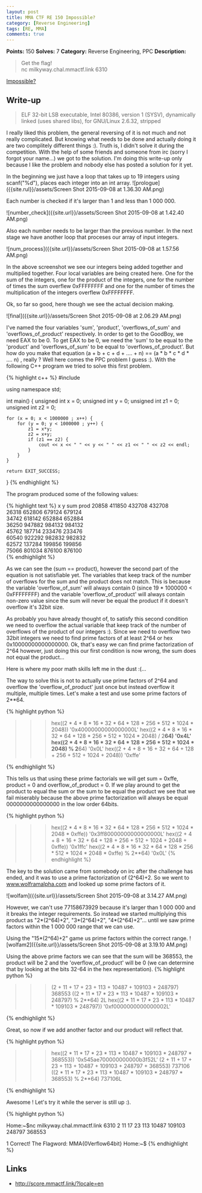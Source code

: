 ```yaml
---
layout: post
title: MMA CTF RE 150 Impossible? 
category: [Reverse Engineering]
tags: [RE, MMA]
comments: true
---
```


**Points:** 150
**Solves:** 7
**Category:** Reverse Engineering, PPC
**Description:**

> Get the flag!  
> nc milkyway.chal.mmactf.link 6310

[Impossible?]({{site.url}}/assets/impossible.7z-657ca7fc05ef7c47be3ab101e9e0e3b39a1686c21882d85b0f0f00bc9400c3ae)

## Write-up

> ELF 32-bit LSB executable, Intel 80386, version 1 (SYSV), dynamically linked (uses shared libs), for GNU/Linux 2.6.32, stripped

I really liked this problem, the general reversing of it is not much and not really complicated. But knowing what needs to be done and actually doing it are two complitely different things :). Truth is, I didn't solve it during the competition. With the help of some friends and someone from irc (sorry I forgot your name...) we got to the solution. I'm doing this write-up only because I like the problem and nobody else has posted a solution for it yet.

In the beginning we just have a loop that takes up to 19 integers using scanf("%d"), places each integer into an int array.
![prologue]({{site.rul}}/assets/Screen Shot 2015-09-08 at 1.36.30 AM.png)

Each number is checked if it's larger than 1 and less than 1 000 000.

![number_check]({{site.url}}/assets/Screen Shot 2015-09-08 at 1.42.40 AM.png)

Also each number needs to be larger than the previous number.
In the next stage we have another loop that proceses our array of input integers.

![num_process]({{site.url}}/assets/Screen Shot 2015-09-08 at 1.57.56 AM.png)

In the above screenshot we see our integers being added together and multiplied together. Four local variables are being created here.
One for the sum of the integers, one for the product of the integers, one for the number of times the sum overflew 0xFFFFFFFF and one for the number of times the multiplication of the integers overflew 0xFFFFFFFF.

Ok, so far so good, here though we see the actual decision making.

![final]({{site.url}}/assets/Screen Shot 2015-09-08 at 2.06.29 AM.png)

I've named the four variables 'sum', 'product', 'overflows_of_sum' and 'overflows_of_product' respectively. In order to get to the GoodBoy, we need EAX to be 0.
To get EAX to be 0, we need the 'sum' to be equal to the 'product' and 'overflows_of_sum' to be equal to 'overflows_of_product'. But how do you make that equation
(a + b + c + d + .... + n) == (a * b * c * d * .... n) , really ? Well here comes the PPC problem I guess :). With the following C++ program we tried to solve this first problem.

{% highlight c++ %}
#include <iostream>

using namespace std;

int main()
{
    unsigned int x = 0;
    unsigned int y = 0;
    unsigned int z1 = 0;
    unsigned int z2 = 0;

    for (x = 0; x < 1000000 ; x++) {
        for (y = 0; y < 1000000 ; y++) {
            z1 = x*y;
            z2 = x+y;
            if (z1 == z2) {
                cout << x << " " << y << " " << z1 << " " << z2 << endl;
            }
        }
    }

    return EXIT_SUCCESS;
}
{% endhighlight %}

The program produced some of the following values:

{% highlight text %}
  x      y     sum    prod
20858 411850 432708 432708  
26318 652806 679124 679124  
34742 618142 652884 652884  
36250 947882 984132 984132  
45762 187714 233476 233476  
60540 922292 982832 982832  
62572 137284 199856 199856  
75066 801034 876100 876100  
{% endhighlight %}

As we can see the (sum == product), however the second part of the equation is not satisfiable yet. The variables that keep track of the number of overflows for the sum and the product does not match. This is because the variable 'overflow_of_sum' will always contain 0 (since 19 * 1000000 < 0xFFFFFFFF) and the variable 'overflow_of_product' will always contain non-zero value since the sum will never be equal the product if it doesn't overflow it's 32bit size.

As probably you have already thought of, to satisfy this second condition we need to overflow the actual variable that keep track of the number of overflows of the product of our integers :). Since we need to overflow two 32bit integers we need to find prime factors of at least 2^64 or hex 0x10000000000000000. Ok, that's easy we can find prime factorization of 2^64 however, just doing this our first condition is now wrong, the sum does not equal the product...

Here is where my poor math skills left me in the dust :(...

The way to solve this is not to actually use prime factors of 2^64 and overflow the 'overflow_of_product' just once but instead overflow it multiple, multiple times.
Let's make a test and use some prime factors of 2**64.

{% highlight python %}
>>> hex((2 * 4 * 8 * 16 * 32 * 64 * 128 * 256 * 512 * 1024 * 2048))
'0x40000000000000000L'
>>> hex((2 * 4 * 8 * 16 * 32 * 64 * 128 * 256 * 512 * 1024 * 2048) / 2**64)
'0x4L'
>>> hex((2 * 4 * 8 * 16 * 32 * 64 * 128 * 256 * 512 * 1024 * 2048) % 2**64)
'0x0L'
>>> hex((2 + 4 + 8 + 16 + 32 + 64 + 128 + 256 + 512 + 1024 + 2048))
'0xffe'
>>>
{% endhighlight %}

This tells us that using these prime factorials we will get sum = 0xffe, product = 0 and overflow_of_product = 0. If we play around to get the product to equal the sum or the sum to be equal the product we see that we fail miserably because the above prime factorization will always be equal 0000000000000000 in the low order 64bits.

{% highlight python %}
>>> hex((2 * 4 * 8 * 16 * 32 * 64 * 128 * 256 * 512 * 1024 * 2048 * 0xffe))
'0x3ff80000000000000000L'
>>> hex((2 + 4 + 8 + 16 + 32 + 64 + 128 + 256 + 512 + 1024 + 2048 + 0xffe))
'0x1ffc'
>>> hex((2 * 4 * 8 * 16 * 32 * 64 * 128 * 256 * 512 * 1024 * 2048 * 0xffe) % 2**64)
'0x0L'
{% endhighlight %} 

The key to the solution came from somebody on irc after the challenge has ended, and it was to use a prime factorization of (2^64)+2. So we went to www.wolframalpha.com and looked up some prime factors of it.

![wolfam]({{site.url}}/assets/Screen Shot 2015-09-08 at 3.14.27 AM.png)

However, we can't use 77158673929 because it's larger than 1 000 000 and it breaks the integer requirements. So instead we started multiplying this product as "2*(2^64)+2", "3*(2^64)+2", "4*(2^64)+2"... until we saw prime factors within the 1 000 000 range that we can use.

Using the "15*(2^64)+2" game us prime factors within the correct range.
![wolfam2]({{site.url}}/assets/Screen Shot 2015-09-08 at 3.19.10 AM.png)

Using the above prime factors we can see that the sum will be 368553, the product will be 2 and the 'overflow_of_product' will be 0 (we can determine that by looking at the bits 32-64 in the hex representation).
{% highlight python %}
>>> (2 + 11 + 17 + 23 + 113 + 10487 + 109103 + 248797)
368553
>>> ((2 * 11 * 17 * 23 * 113 * 10487 * 109103 * 248797) % 2**64)
2L
>>> hex((2 * 11 * 17 * 23 * 113 * 10487 * 109103 * 248797))
'0xf0000000000000002L'
>>>
{% endhighlight %}

Great, so now if we add another factor and our product will reflect that.

{% highlight python %}
>>> hex((2 * 11 * 17 * 23 * 113 * 10487 * 109103 * 248797 * 368553))
'0x545ae700000000000b3f52L'
>>> (2 + 11 + 17 + 23 + 113 + 10487 + 109103 + 248797 + 368553)
737106
>>> ((2 * 11 * 17 * 23 * 113 * 10487 * 109103 * 248797 * 368553) % 2**64)
737106L
>>>
{% endhighlight %}

Awesome ! Let's try it while the server is still up :).

{% highlight python %}

Home:~$nc milkyway.chal.mmactf.link 6310
2
11
17
23
113
10487
109103
248797
368553

1
Correct!
The Flagword: MMA{0Verflow64bit}
Home:~$
{% endhighlight %}


## Links

* <http://score.mmactf.link/?locale=en>
